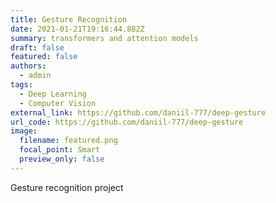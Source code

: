 ```yaml
---
title: Gesture Recognition
date: 2021-01-21T19:16:44.882Z
summary: transformers and attention models
draft: false
featured: false
authors:
  - admin
tags:
  - Deep Learning
  - Computer Vision
external_link: https://github.com/daniil-777/deep-gesture
url_code: https://github.com/daniil-777/deep-gesture
image:
  filename: featured.png
  focal_point: Smart
  preview_only: false
---
```

Gesture recognition project